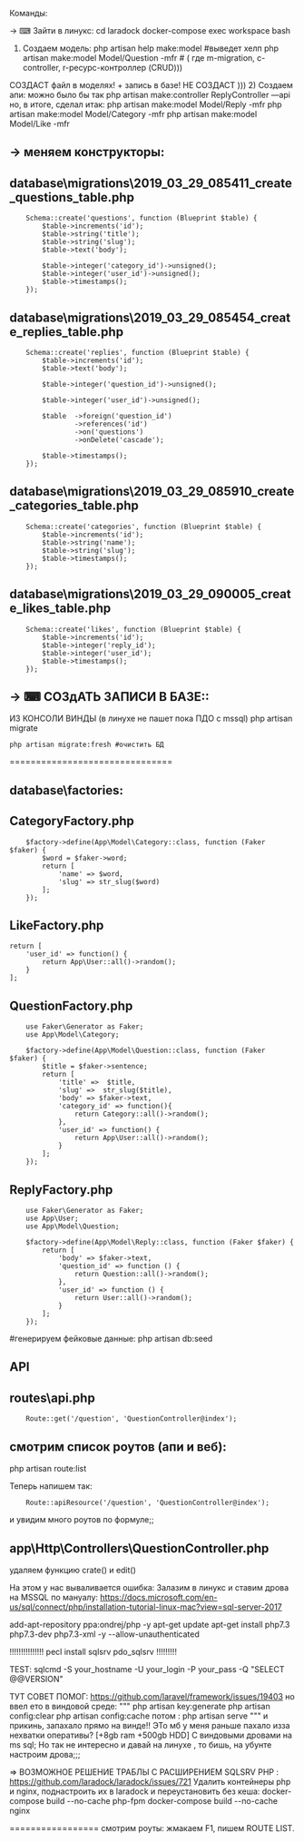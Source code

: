 Команды:

-> ⌨ Зайти в линукс:
cd  laradock
docker-compose exec workspace bash



1) Создаем модель:
php artisan help make:model #выведет хелп
php artisan make:model Model/Question -mfr # ( где m-migration, c-controller, r-ресурс-контроллер (CRUD)))

СОЗДАСТ файл в моделях! + запись в базе! НЕ СОЗДАСТ )))
2) Создаем апи:
можно было бы так php artisan make:controller ReplyController —api
но, в итоге, сделал итак:
php artisan make:model Model/Reply -mfr
php artisan make:model Model/Category -mfr
php artisan make:model Model/Like -mfr


## -> меняем конструкторы:
## database\migrations\2019_03_29_085411_create_questions_table.php

        Schema::create('questions', function (Blueprint $table) {
            $table->increments('id');
            $table->string('title');
            $table->string('slug');
            $table->text('body');

            $table->integer('category_id')->unsigned();
            $table->integer('user_id')->unsigned();
            $table->timestamps();
        });


## database\migrations\2019_03_29_085454_create_replies_table.php
        Schema::create('replies', function (Blueprint $table) {
            $table->increments('id');
            $table->text('body');

            $table->integer('question_id')->unsigned();

            $table->integer('user_id')->unsigned();

            $table  ->foreign('question_id')
                    ->references('id')
                    ->on('questions')
                    ->onDelete('cascade');

            $table->timestamps();
        });

## database\migrations\2019_03_29_085910_create_categories_table.php
        Schema::create('categories', function (Blueprint $table) {
            $table->increments('id');
            $table->string('name');
            $table->string('slug');
            $table->timestamps();
        });

## database\migrations\2019_03_29_090005_create_likes_table.php
        Schema::create('likes', function (Blueprint $table) {
            $table->increments('id');
            $table->integer('reply_id');
            $table->integer('user_id');
            $table->timestamps();
        });


## -> ⌨  СОЗдАТЬ ЗАПИСИ В БАЗЕ::
ИЗ КОНСОЛИ ВИНДЫ (в линухе не пашет пока ПДО с mssql)
        php artisan migrate


    php artisan migrate:fresh #очистить БД





===============================
## database\factories\:
## CategoryFactory.php

        $factory->define(App\Model\Category::class, function (Faker $faker) {
            $word = $faker->word;
            return [
                'name' => $word,
                'slug' => str_slug($word)
            ];
        });

## LikeFactory.php

    return [
        'user_id' => function() {
            return App\User::all()->random();
        }
    ];

## QuestionFactory.php

        use Faker\Generator as Faker;
        use App\Model\Category;

        $factory->define(App\Model\Question::class, function (Faker $faker) {
            $title = $faker->sentence;
            return [
                'title' =>  $title,
                'slug' =>  str_slug($title),
                'body' => $faker->text,
                'category_id' => function(){
                    return Category::all()->random();
                },
                'user_id' => function() {
                    return App\User::all()->random();
                }
            ];
        });


## ReplyFactory.php

        use Faker\Generator as Faker;
        use App\User;
        use App\Model\Question;

        $factory->define(App\Model\Reply::class, function (Faker $faker) {
            return [
                'body' => $faker->text,
                'question_id' => function () {
                    return Question::all()->random();
                },
                'user_id' => function () {
                    return User::all()->random();
                }
            ];
        });


  #генерируем фейковые данные:
        php artisan db:seed




## API
## routes\api.php
        Route::get('/question', 'QuestionController@index');
## смотрим список роутов (апи и веб):
php artisan route:list

Теперь напишем так:

        Route::apiResource('/question', 'QuestionController@index');

и увидим много роутов по формуле;;


## app\Http\Controllers\QuestionController.php
удаляем функцию crate() и edit()


На этом у нас вываливается ошибка:
Залазим в линукс и ставим дрова на MSSQL по мануалу:
https://docs.microsoft.com/en-us/sql/connect/php/installation-tutorial-linux-mac?view=sql-server-2017

add-apt-repository ppa:ondrej/php -y
apt-get update
apt-get install php7.3 php7.3-dev php7.3-xml -y --allow-unauthenticated

!!!!!!!!!!!!!!!
pecl install sqlsrv pdo_sqlsrv
!!!!!!!!!

TEST:
sqlcmd -S your_hostname -U your_login -P your_pass -Q "SELECT @@VERSION"

ТУТ СОВЕТ ПОМОГ: https://github.com/laravel/framework/issues/19403
но ввел ето в виндовой среде:
"""
php artisan key:generate
php artisan config:clear
php artisan config:cache
потом : php artisan serve
"""
и прикинь, запахало прямо на винде!! ЭТо мб у меня раньше пахало изза нехватки оперативы? [+8gb ram +500gb HDD]
С виндовыми дровами на ms sql; Но так не интересно и давай на линухе , то бишь, на убунте настроим дрова;;;


=> ВОЗМОЖНОЕ РЕШЕНИЕ ТРАБЛЫ С РАСШИРЕНИЕМ SQLSRV PHP :
https://github.com/laradock/laradock/issues/721
Удалить контейнеры php и nginx, поднастроить их в laradock и переустановить без кеша:
docker-compose build --no-cache php-fpm
docker-compose build --no-cache nginx




=================
смотрим роуты: жмакаем F1, пишем ROUTE LIST.
